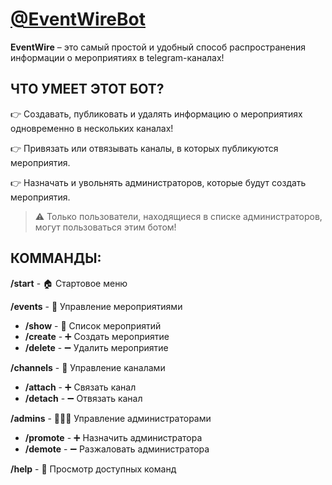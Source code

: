 # [**@EventWireBot**](https://t.me/EventWireBot)

**EventWire** – это самый простой и удобный способ распространения информации о мероприятиях в telegram-каналах!

## **ЧТО УМЕЕТ ЭТОТ БОТ?**

👉 Создавать, публиковать и удалять информацию о мероприятиях одновременно в нескольких каналах!

👉 Привязать или отвязывать каналы, в которых публикуются мероприятия.

👉 Назначать и увольнять администраторов, которые будут создать мероприятия.

> ⚠️ Только пользователи, находящиеся в списке администраторов, могут пользоваться этим ботом!

## **КОММАНДЫ:**

**/start** - 🏠 Стартовое меню

**/events** - 🎤 Управление мероприятиями

- **/show** - 📑 Список мероприятий
- **/create** - ➕ Создать мероприятие
- **/delete** - ➖ Удалить мероприятие

**/channels** - 📢 Управление каналами

- **/attach** - ➕ Связать канал
- **/detach** - ➖ Отвязать канал

**/admins** - 👨🏻‍💻 Управление администраторами

- **/promote** - ➕ Назначить администратора
- **/demote** - ➖ Разжаловать администратора

**/help** - 🔎 Просмотр доступных команд
